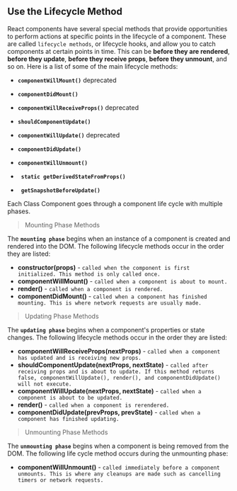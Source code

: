 ## Use the Lifecycle Method 

React components have several special methods that provide opportunities to perform actions at specific points 
in the lifecycle of a component. These are called `lifecycle methods`, or lifecycle hooks, and allow you to catch components 
at certain points in time. This can be **before they are rendered**, **before they update**, **before they receive props**, **before they unmount**, and so on. Here is a list of some of the main lifecycle methods:

* **`componentWillMount()`** deprecated

* **`componentDidMount()`**

* **`componentWillReceiveProps()`** deprecated

* **`shouldComponentUpdate()`**

* **`componentWillUpdate()`** deprecated

* **`componentDidUpdate()`**

* **`componentWillUnmount()`**

* **` static getDerivedStateFromProps()`**

* **` getSnapshotBeforeUpdate()`**


Each Class Component goes through a component life cycle with multiple phases. 

> Mounting Phase Methods

The **`mounting phase`** begins when an instance of a component is created and rendered into the DOM. The following lifecycle methods occur in the order they are listed:

   * **constructor(props)** - `called when the component is first initialized. This method is only called once.`
   * **componentWillMount()** - `called when a component is about to mount.`
   * **render()** - `called when a component is rendered.`
   * **componentDidMount()** - `called when a component has finished mounting. This is where network requests are usually made.`

> Updating Phase Methods

The **`updating phase`** begins when a component's properties or state changes. The following lifecycle methods occur in the order they are listed:

   * **componentWillReceiveProps(nextProps)** - `called when a component has updated and is receiving new props.`
   * **shouldComponentUpdate(nextProps, nextState)** - `called after receiving props and is about to update. If this method returns false, componentWillUpdate(), render(), and componentDidUpdate() will not execute.`
   * **componentWillUpdate(nextProps, nextState)** - `called when a component is about to be updated.`
   * **render()** - `called when a component is rerendered.`
   * **componentDidUpdate(prevProps, prevState)** - `called when a component has finished updating.`

> Unmounting Phase Methods

The **`unmounting phase`** begins when a component is being removed from the DOM. The following life cycle method occurs during the unmounting phase:

   * **componentWillUnmount()** - `called immediately before a component unmounts. This is where any cleanups are made such as cancelling timers or network requests.`


